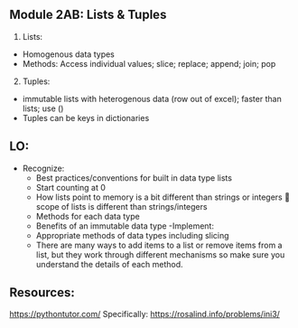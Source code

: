 ## Module 2AB: Lists & Tuples

1. Lists:
- Homogenous data types
- Methods: Access individual values; slice; replace; append; join; pop
2. Tuples:
- immutable lists with heterogenous data (row out of excel); faster than lists; use ()
- Tuples can be keys in dictionaries

## LO:
- Recognize:
    - Best practices/conventions for built in data type lists
    - Start counting at 0
    - How lists point to memory is a bit different than strings or integers  scope of lists is different than strings/integers
    - Methods for each data type
    - Benefits of an immutable data type
-Implement:
    - Appropriate methods of data types including slicing
    - There are many ways to add items to a list or remove items from a list, but they work through different mechanisms so make sure you understand the details of each method.

## Resources:
https://pythontutor.com/
Specifically: https://rosalind.info/problems/ini3/
